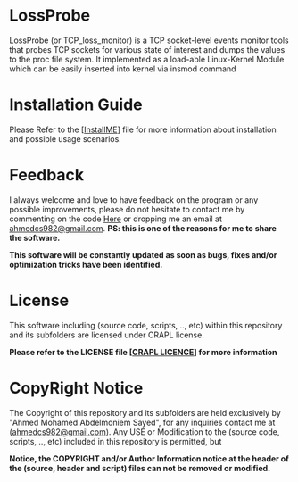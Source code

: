 # LossProbe
LossProbe (or TCP_loss_monitor) is a TCP socket-level events monitor tools that probes TCP sockets for various state of interest and dumps the values to the proc file system. It implemented as a load-able Linux-Kernel Module which can be easily inserted into kernel via insmod command

# Installation Guide
Please Refer to the \[[InstallME](InstallME.md)\] file for more information about installation and possible usage scenarios.

# Feedback
I always welcome and love to have feedback on the program or any possible improvements, please do not hesitate to contact me by commenting on the code [Here](https://ahmedcs.github.io/tcplossmonitor-post/) or dropping me an email at [ahmedcs982@gmail.com](mailto:ahmedcs982@gmail.com). **PS: this is one of the reasons for me to share the software.**  

**This software will be constantly updated as soon as bugs, fixes and/or optimization tricks have been identified.**


# License
This software including (source code, scripts, .., etc) within this repository and its subfolders are licensed under CRAPL license.

**Please refer to the LICENSE file \[[CRAPL LICENCE](LICENSE)\] for more information**


# CopyRight Notice
The Copyright of this repository and its subfolders are held exclusively by "Ahmed Mohamed Abdelmoniem Sayed", for any inquiries contact me at ([ahmedcs982@gmail.com](mailto:ahmedcs982@gmail.com)).
Any USE or Modification to the (source code, scripts, .., etc) included in this repository is permitted, but

**Notice, the COPYRIGHT and/or Author Information notice at the header of the (source, header and script) files can not be removed or modified.**
